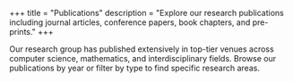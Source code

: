 +++
title = "Publications"
description = "Explore our research publications including journal articles, conference papers, book chapters, and pre-prints."
+++

Our research group has published extensively in top-tier venues across computer science, mathematics, and interdisciplinary fields. Browse our publications by year or filter by type to find specific research areas.
